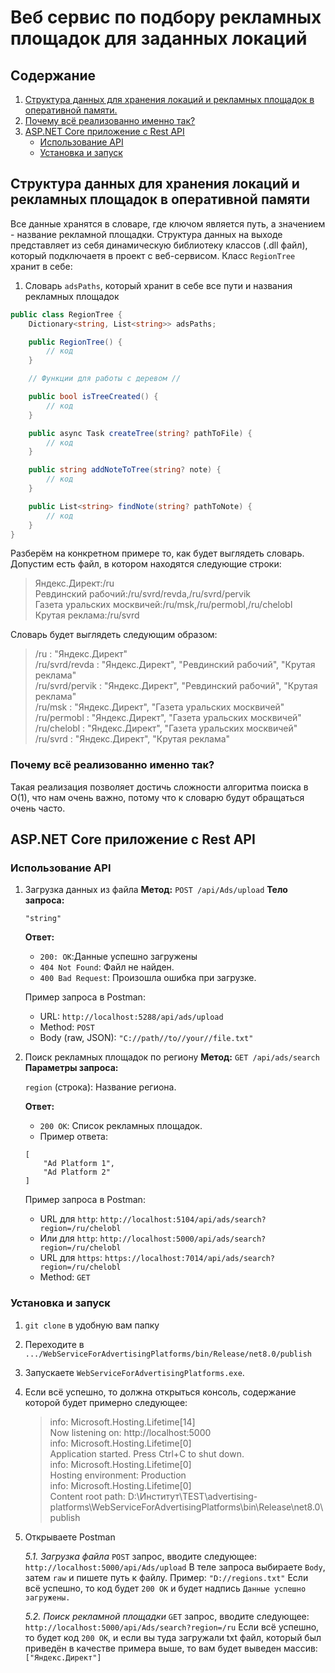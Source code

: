 # Веб сервис по подбору рекламных площадок для заданных локаций

## Содержание

1. [Структура данных для хранения локаций и рекламных площадок в оперативной памяти.](#структура-данных-для-хранения-локаций-и-рекламных-площадок-в-оперативной-памяти)
2. [Почему всё реализованно именно так?](#почему-всё-реализованно-именно-так)
3. [ASP\.NET Core приложение с Rest API](#aspnet-core-приложение-c-rest-api)
   - [Использование API](#использование-api)
   - [Установка и запуск](#установка-и-запуск)

## Структура данных для хранения локаций и рекламных площадок в оперативной памяти

Все данные хранятся в словаре, где ключом является путь, а значением - название рекламной площадки. Структура данных на выходе представляет из себя динамическую библиотеку классов (.dll файл), который подключаетя в проект с веб-сервисом. Класс `RegionTree` хранит в себе:

1. Словарь `adsPaths`, который хранит в себе все пути и названия рекламных площадок

```csharp
public class RegionTree {
    Dictionary<string, List<string>> adsPaths;

	public RegionTree() {
		// код
	}

	// Функции для работы с деревом //

    public bool isTreeCreated() {
		// код
	}

	public async Task createTree(string? pathToFile) {
		// код
	}

	public string addNoteToTree(string? note) {
		// код
	}

	public List<string> findNote(string? pathToNote) {
		// код
	}
}
```

Разберём на конкретном примере то, как будет выглядеть словарь.
Допустим есть файл, в котором находятся следующие строки:

> Яндекс.Директ:/ru<br>
> Ревдинский рабочий:/ru/svrd/revda,/ru/svrd/pervik<br>
> Газета уральских москвичей:/ru/msk,/ru/permobl,/ru/chelobl<br>
> Крутая реклама:/ru/svrd<br>

Словарь будет выглядеть следующим образом:

> /ru : "Яндекс.Директ" <br>
> /ru/svrd/revda : "Яндекс.Директ", "Ревдинский рабочий", "Крутая реклама" <br>
> /ru/svrd/pervik : "Яндекс.Директ", "Ревдинский рабочий", "Крутая реклама" <br>
> /ru/msk : "Яндекс.Директ", "Газета уральских москвичей" <br>
> /ru/permobl : "Яндекс.Директ", "Газета уральских москвичей" <br>
> /ru/chelobl : "Яндекс.Директ", "Газета уральских москвичей" <br>
> /ru/svrd : "Яндекс.Директ", "Крутая реклама"

### Почему всё реализованно именно так?

Такая реализация позволяет достичь сложности алгоритма поиска в O(1), что нам очень важно, потому что к словарю будут обращаться очень часто.

## ASP\.NET Core приложение c Rest API

### Использование API

1.  Загрузка данных из файла
    **Метод:** `POST /api/Ads/upload`
    **Тело запроса:**

    ```
    "string"
    ```

    **Ответ:**

    - `200: OK`:Данные успешно загружены
    - `404 Not Found`: Файл не найден.
    - `400 Bad Request`: Произошла ошибка при загрузке.

    Пример запроса в Postman:

    - URL: `http://localhost:5288/api/ads/upload`
    - Method: `POST`
    - Body (raw, JSON): `"C://path//to//your//file.txt"`

2.  Поиск рекламных площадок по региону
    **Метод:** `GET /api/ads/search`
    **Параметры запроса:**

    `region` (строка): Название региона.

    **Ответ:**

    - `200 OK`: Список рекламных площадок.
    - Пример ответа:

    ```
    [
        "Ad Platform 1",
        "Ad Platform 2"
    ]
    ```

    Пример запроса в Postman:

    - URL для `http`: `http://localhost:5104/api/ads/search?region=/ru/chelobl`
    - Или для `http`: `http://localhost:5000/api/ads/search?region=/ru/chelobl`
    - URL для `https`: `https://localhost:7014/api/ads/search?region=/ru/chelobl`
    - Method: `GET`

### Установка и запуск

1. `git clone` в удобную вам папку
2. Переходите в `.../WebServiceForAdvertisingPlatforms/bin/Release/net8.0/publish`
3. Запускаете `WebServiceForAdvertisingPlatforms.exe`.
4. Если всё успешно, то должна открыться консоль, содержание которой будет примерно следующее:
   > info: Microsoft.Hosting.Lifetime[14]<br>
   > Now listening on: http://localhost:5000<br>
   > info: Microsoft.Hosting.Lifetime[0]<br>
   > Application started. Press Ctrl+C to shut down.<br>
   > info: Microsoft.Hosting.Lifetime[0]<br>
   > Hosting environment: Production<br>
   > info: Microsoft.Hosting.Lifetime[0]<br>
   > Content root path: D:\Институт\TEST\advertising-platforms\WebServiceForAdvertisingPlatforms\bin\Release\net8.0\publish
5. Открываете Postman

   _5.1. Загрузка файла_
   `POST` запрос, вводите следующее: `http://localhost:5000/api/Ads/upload`
   В теле запроса выбираете `Body`, затем `raw` и пишете путь к файлу. Пример: `"D://regions.txt"`
   Если всё успешно, то код будет `200 OK` и будет надпись `Данные успешно загружены.`

   _5.2. Поиск рекламной площадки_
   `GET` запрос, вводите следующее: `http://localhost:5000/api/Ads/search?region=/ru`
   Если всё успешно, то будет код `200 OK`, и если вы туда загружали txt файл, который был приведён в качестве примера выше, то вам будет выведен массив: `["Яндекс.Директ"]`
